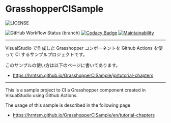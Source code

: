 # GrasshopperCISample

![LICENSE](https://img.shields.io/github/license/hrntsm/GrasshopperCISample)

![GitHub Workflow Status (branch)](https://img.shields.io/github/workflow/status/hrntsm/GrasshopperCISample/Build%20Grasshopper%20Plugin/develop)
[![Codacy Badge](https://app.codacy.com/project/badge/Grade/59d80e4b807c42848d15a195dacb413e)](https://www.codacy.com/gh/hrntsm/GrasshopperCISample/dashboard?utm_source=github.com&amp;utm_medium=referral&amp;utm_content=hrntsm/GrasshopperCISample&amp;utm_campaign=Badge_Grade)
[![Maintainability](https://api.codeclimate.com/v1/badges/da3442b6a7c709f6af03/maintainability)](https://codeclimate.com/github/hrntsm/GrasshopperCISample/maintainability)

---

VisualStudio で作成した Grasshopper コンポーネントを Github Actions を使って CI するサンプルプロジェクトです。

このサンプルの使い方は以下のページに書いてあります。
- https://hrntsm.github.io/GrasshopperCISample/jp/tutorial-chapters

--- 

This is a sample project to CI a Grasshopper component created in VisualStudio using Github Actions.

The usage of this sample is described in the following page
- https://hrntsm.github.io/GrasshopperCISample/en/tutorial-chapters